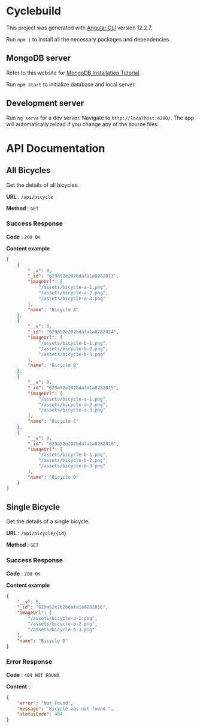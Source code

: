 # Cyclebuild

This project was generated with [Angular CLI](https://github.com/angular/angular-cli) version 12.2.7.

Run `npm i` to install all the necessary packages and dependencies. 

## MongoDB server

Refer to this website for [MongoDB Installation Tutorial](https://www.mongodb.com/docs/manual/installation/?_ga=2.32940920.712864826.1654279176-919443297.1654279175).

Run `npm start` to initialize database and local server. 

## Development server

Run `ng serve` for a dev server. Navigate to `http://localhost:4200/`. The app will automatically reload if you change any of the source files.


# API Documentation

## All Bicycles

Get the details of all bicycles.

**URL** : `/api/bicycle`

**Method** : `GET`

### Success Response

**Code** : `200 OK`

**Content example**

```json
[
    {
        "__v": 0,
        "_id": "629a52e202bdafa1a8282813",
        "imageUrl": [
            "/assets/bicycle-a-1.png",
            "/assets/bicycle-a-2.png",
            "/assets/bicycle-a-3.png"
        ],
        "name": "Bicycle A"
    },
    {
        "__v": 0,
        "_id": "629a52e202bdafa1a8282814",
        "imageUrl": [
            "/assets/bicycle-b-1.png",
            "/assets/bicycle-b-2.png",
            "/assets/bicycle-b-3.png"
        ],
        "name": "Bicycle B"
    },
    {
        "__v": 0,
        "_id": "629a52e202bdafa1a8282815",
        "imageUrl": [
            "/assets/bicycle-a-1.png",
            "/assets/bicycle-a-2.png",
            "/assets/bicycle-a-3.png"
        ],
        "name": "Bicycle C"
    },
    {
        "__v": 0,
        "_id": "629a52e202bdafa1a8282816",
        "imageUrl": [
            "/assets/bicycle-b-1.png",
            "/assets/bicycle-b-2.png",
            "/assets/bicycle-b-3.png"
        ],
        "name": "Bicycle D"
    }
]
```

## Single Bicycle

Get the details of a single bicycle.

**URL** : `/api/bicycle/{id}`

**Method** : `GET`

### Success Response

**Code** : `200 OK`

**Content example**

```json
{
    "__v": 0,
    "_id": "629a52e202bdafa1a8282816",
    "imageUrl": [
        "/assets/bicycle-b-1.png",
        "/assets/bicycle-b-2.png",
        "/assets/bicycle-b-3.png"
    ],
    "name": "Bicycle D"
}
```
### Error Response

**Code** : `404 NOT FOUND`

**Content** :

```json
{
    "error": "Not Found",
    "message": "Bicycle was not found.",
    "statusCode": 404
}
```
